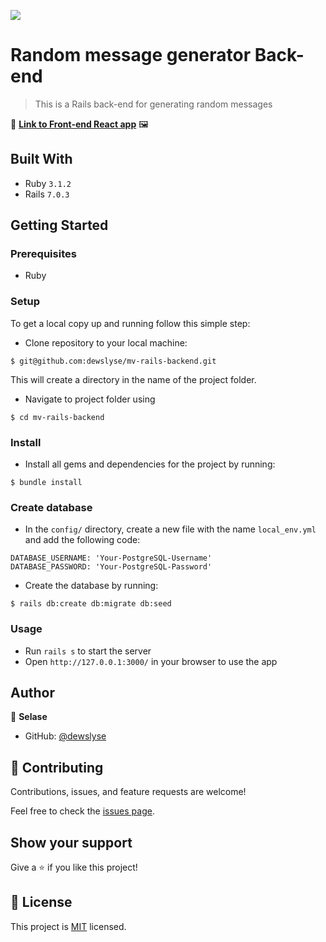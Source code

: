 ![](https://img.shields.io/badge/Microverse-blueviolet)

# Random message generator Back-end
> This is a Rails back-end for generating random messages

🔗 **[Link to Front-end React app](https://github.com/dewslyse/mv-rails-frontend)** 🖼

## Built With

- Ruby `3.1.2`
- Rails `7.0.3`


## Getting Started

### Prerequisites

- Ruby

### Setup

To get a local copy up and running follow this simple step:

- Clone repository to your local machine:

```
$ git@github.com:dewslyse/mv-rails-backend.git
```

This will create a directory in the name of the project folder.

- Navigate to project folder using 

```
$ cd mv-rails-backend
```

### Install

- Install all gems and dependencies for the project by running:

```
$ bundle install
```

### Create database
- In the `config/` directory, create a new file with the name `local_env.yml` and add the following code:

```
DATABASE_USERNAME: 'Your-PostgreSQL-Username'
DATABASE_PASSWORD: 'Your-PostgreSQL-Password'
```
- Create the database by running: 

```
$ rails db:create db:migrate db:seed
```


### Usage

- Run `rails s` to start the server
- Open `http://127.0.0.1:3000/` in your browser to use the app


## Author

👤 **Selase**

- GitHub: [@dewslyse](https://github.com/dewslyse)


## 🤝 Contributing

Contributions, issues, and feature requests are welcome!

Feel free to check the [issues page](../../issues/).

## Show your support

Give a ⭐️ if you like this project!


## 📝 License

This project is [MIT](./LICENSE) licensed.
